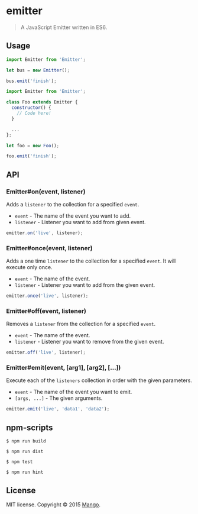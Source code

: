 # emitter

> A JavaScript Emitter written in ES6.

## Usage
```js
import Emitter from 'Emitter';

let bus = new Emitter();

bus.emit('finish');

```

```js
import Emitter from 'Emitter';

class Foo extends Emitter {
  constructor() {
    // Code here!
  }

  ...
};

let foo = new Foo();

foo.emit('finish');
```

## API

### Emitter#on(event, listener)
Adds a `listener` to the collection for a specified `event`.
- `event` - The name of the event you want to add.
- `listener` - Listener you want to add from given event.

```js
emitter.on('live', listener);
```

### Emitter#once(event, listener)
Adds a one time `listener` to the collection for a specified `event`. It will execute only once.
- `event` - The name of the event.
- `listener` - Listener you want to add from the given event.

```js
emitter.once('live', listener);
```

### Emitter#off(event, listener)
Removes a `listener` from the collection for a specified `event`.
- `event` - The name of the event.
- `listener` - Listener you want to remove from the given event.

```js
emitter.off('live', listener);
```

### Emitter#emit(event, [arg1], [arg2], [...])
Execute each of the `listeners` collection in order with the given parameters.
- `event` - The name of the event you want to emit.
- `[args, ...]` - The given arguments.

```js
emitter.emit('live', 'data1', 'data2');
```

## npm-scripts
```
$ npm run build
```

```
$ npm run dist
```

```
$ npm test
```

```
$ npm run hint
```

## License
MIT license. Copyright © 2015 [Mango](http://getmango.com).

